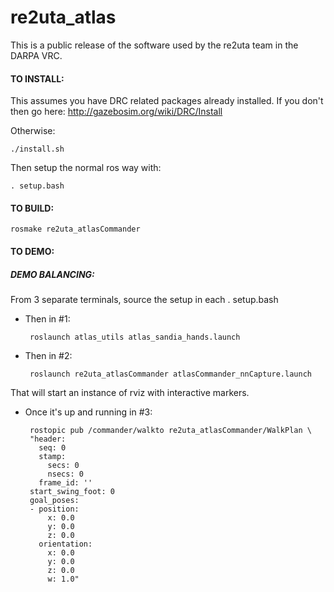 # re2uta_atlas

This is a public release of the software used by the re2uta team in the DARPA VRC.


#### TO INSTALL:
This assumes you have DRC related packages already installed. If you don't then go here: http://gazebosim.org/wiki/DRC/Install

Otherwise:

    ./install.sh
    
Then setup the normal ros way with:

    . setup.bash

#### TO BUILD:    
    
    rosmake re2uta_atlasCommander

#### TO DEMO:

##### DEMO BALANCING:
From 3 separate terminals, source the setup in each
    . setup.bash
    
 * Then in #1:

        roslaunch atlas_utils atlas_sandia_hands.launch
    
 * Then in #2:

        roslaunch re2uta_atlasCommander atlasCommander_nnCapture.launch  
    
That will start an instance of rviz with interactive markers.
    
 * Once it's up and running in #3:

        rostopic pub /commander/walkto re2uta_atlasCommander/WalkPlan \
        "header:
          seq: 0
          stamp:
            secs: 0
            nsecs: 0
          frame_id: ''
        start_swing_foot: 0
        goal_poses:
        - position:
            x: 0.0
            y: 0.0
            z: 0.0
          orientation:
            x: 0.0
            y: 0.0
            z: 0.0
            w: 1.0"
